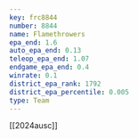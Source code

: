 ```yaml
---
key: frc8844
number: 8844
name: Flamethrowers
epa_end: 1.6
auto_epa_end: 0.13
teleop_epa_end: 1.07
endgame_epa_end: 0.4
winrate: 0.1
district_epa_rank: 1792
district_epa_percentile: 0.005
type: Team
---
```

[[2024ausc]]

